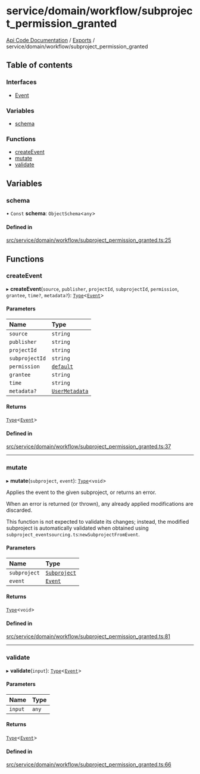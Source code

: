 # service/domain/workflow/subproject\_permission\_granted
 
[Api Code Documentation](../README.md) / [Exports](../modules.md) / service/domain/workflow/subproject\_permission\_granted

## Table of contents

### Interfaces

- [Event](../interfaces/service_domain_workflow_subproject_permission_granted.Event.md)

### Variables

- [schema](service_domain_workflow_subproject_permission_granted.md#schema)

### Functions

- [createEvent](service_domain_workflow_subproject_permission_granted.md#createevent)
- [mutate](service_domain_workflow_subproject_permission_granted.md#mutate)
- [validate](service_domain_workflow_subproject_permission_granted.md#validate)

## Variables

### schema

• `Const` **schema**: `ObjectSchema`\<`any`\>

#### Defined in

[src/service/domain/workflow/subproject_permission_granted.ts:25](https://github.com/openkfw/TruBudget/blob/422cbec/api/src/service/domain/workflow/subproject_permission_granted.ts#L25)

## Functions

### createEvent

▸ **createEvent**(`source`, `publisher`, `projectId`, `subprojectId`, `permission`, `grantee`, `time?`, `metadata?`): [`Type`](result.md#type)\<[`Event`](../interfaces/service_domain_workflow_subproject_permission_granted.Event.md)\>

#### Parameters

| Name | Type |
| :------ | :------ |
| `source` | `string` |
| `publisher` | `string` |
| `projectId` | `string` |
| `subprojectId` | `string` |
| `permission` | [`default`](authz_intents.md#default) |
| `grantee` | `string` |
| `time` | `string` |
| `metadata?` | [`UserMetadata`](service_domain_metadata.md#usermetadata) |

#### Returns

[`Type`](result.md#type)\<[`Event`](../interfaces/service_domain_workflow_subproject_permission_granted.Event.md)\>

#### Defined in

[src/service/domain/workflow/subproject_permission_granted.ts:37](https://github.com/openkfw/TruBudget/blob/422cbec/api/src/service/domain/workflow/subproject_permission_granted.ts#L37)

___

### mutate

▸ **mutate**(`subproject`, `event`): [`Type`](result.md#type)\<`void`\>

Applies the event to the given subproject, or returns an error.

When an error is returned (or thrown), any already applied modifications are
discarded.

This function is not expected to validate its changes; instead, the modified
subproject is automatically validated when obtained using
`subproject_eventsourcing.ts`:`newSubprojectFromEvent`.

#### Parameters

| Name | Type |
| :------ | :------ |
| `subproject` | [`Subproject`](../interfaces/service_domain_workflow_subproject.Subproject.md) |
| `event` | [`Event`](../interfaces/service_domain_workflow_subproject_permission_granted.Event.md) |

#### Returns

[`Type`](result.md#type)\<`void`\>

#### Defined in

[src/service/domain/workflow/subproject_permission_granted.ts:81](https://github.com/openkfw/TruBudget/blob/422cbec/api/src/service/domain/workflow/subproject_permission_granted.ts#L81)

___

### validate

▸ **validate**(`input`): [`Type`](result.md#type)\<[`Event`](../interfaces/service_domain_workflow_subproject_permission_granted.Event.md)\>

#### Parameters

| Name | Type |
| :------ | :------ |
| `input` | `any` |

#### Returns

[`Type`](result.md#type)\<[`Event`](../interfaces/service_domain_workflow_subproject_permission_granted.Event.md)\>

#### Defined in

[src/service/domain/workflow/subproject_permission_granted.ts:66](https://github.com/openkfw/TruBudget/blob/422cbec/api/src/service/domain/workflow/subproject_permission_granted.ts#L66)
